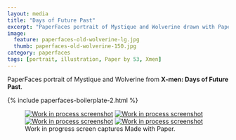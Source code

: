 ```yaml
---
layout: media
title: "Days of Future Past"
excerpt: "PaperFaces portrait of Mystique and Wolverine drawn with Paper by 53 on an iPad."
image: 
  feature: paperfaces-old-wolverine-lg.jpg
  thumb: paperfaces-old-wolverine-150.jpg
category: paperfaces
tags: [portrait, illustration, Paper by 53, Xmen]
---
```


PaperFaces portrait of Mystique and Wolverine from **X-men: Days of Future Past**.

{% include paperfaces-boilerplate-2.html %}

<figure class="third">
	<a href="{{ site.url }}/images/paperfaces-old-wolverine-process-1-lg.jpg"><img src="{{ site.url }}/images/paperfaces-old-wolverine-process-1-600.jpg" alt="Work in process screenshot"></a>
	<a href="{{ site.url }}/images/paperfaces-old-wolverine-process-2-lg.jpg"><img src="{{ site.url }}/images/paperfaces-old-wolverine-process-2-600.jpg" alt="Work in process screenshot"></a>
	<a href="{{ site.url }}/images/paperfaces-old-wolverine-process-3-lg.jpg"><img src="{{ site.url }}/images/paperfaces-old-wolverine-process-3-600.jpg" alt="Work in process screenshot"></a>
	<a href="{{ site.url }}/images/paperfaces-old-wolverine-process-4-lg.jpg"><img src="{{ site.url }}/images/paperfaces-old-wolverine-process-4-600.jpg" alt="Work in process screenshot"></a>
	<figcaption>Work in progress screen captures Made with Paper.</figcaption>
</figure>